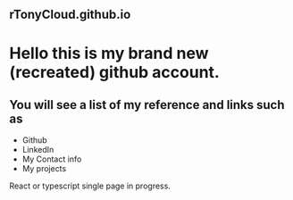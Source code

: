 ## rTonyCloud.github.io

# Hello this is my brand new (recreated) github account.

## You will see a list of my reference and links such as 
* Github
* LinkedIn
* My Contact info
* My projects

React or typescript single page in progress.

